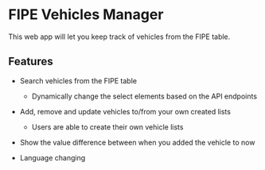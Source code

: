# FIPE Vehicles Manager
This web app will let you keep track of vehicles from the FIPE table.

## Features
- Search vehicles from the FIPE table
    - Dynamically change the select elements based on the API endpoints

- Add, remove and update vehicles to/from your own created lists
    - Users are able to create their own vehicle lists

- Show the value difference between when you added the vehicle to now

- Language changing